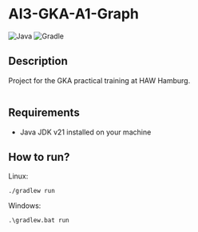 # AI3-GKA-A1-Graph
![Java](https://img.shields.io/badge/Java-ED8B00?style=for-the-badge&logo=openjdk&logoColor=white) ![Gradle](https://img.shields.io/badge/Gradle-02303A?style=for-the-badge&logo=Gradle&logoColor=white)

## Description
Project for the GKA practical training at HAW Hamburg.

![]()

## Requirements
- Java JDK v21 installed on your machine

## How to run?
Linux:
```
./gradlew run
```

Windows:
```
.\gradlew.bat run
```